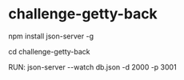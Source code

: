 # challenge-getty-back

npm install json-server -g

cd challenge-getty-back 

RUN: 
json-server --watch db.json -d 2000 -p 3001
